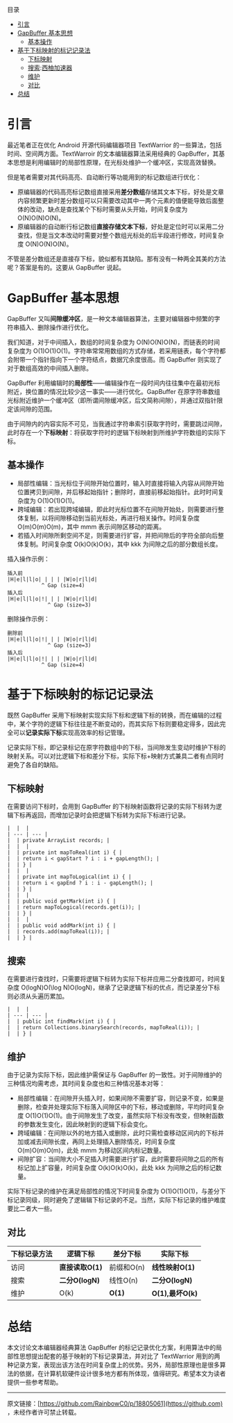 目录

* [引言](https://github.com)
* [GapBuffer 基本思想](https://github.com)
  + [基本操作](https://github.com)
* [基于下标映射的标记记录法](https://github.com)
  + [下标映射](https://github.com)
  + [搜索](https://github.com):[西柚加速器](https://xiyojiasu.com)
  + [维护](https://github.com)
  + [对比](https://github.com)
* [总结](https://github.com)

# 引言

最近笔者正在优化 Android 开源代码编辑器项目 TextWarrior 的一些算法，包括时间、空间两方面。TextWarroir 的文本编辑器算法采用经典的 GapBuffer，其基本思想是利用编辑时的局部性原理，在光标处维护一个缓冲区，实现高效替换。

但是笔者需要对其代码高亮、自动断行等功能用到的标记数组进行优化：

* 原编辑器的代码高亮标记数组直接采用**差分数组**存储其文本下标，好处是文章内容频繁更新时差分数组可以只需要改动其中一两个元素的值便能导致后面整体的改动，缺点是查找某个下标时需要从头开始，时间复杂度为 O(N)O(N)O(N)。
* 原编辑器的自动断行标记数组**直接存储文本下标**，好处是定位时可以采用二分查找，但是当文本改动时需要对整个数组光标处的后半段进行修改，时间复杂度 O(N)O(N)O(N)。

不管是差分数组还是直接存下标，貌似都有其缺陷。那有没有一种两全其美的方法呢？答案是有的。这要从 GapBuffer 说起。

# GapBuffer 基本思想

GapBuffer 又叫**间隙缓冲区**，是一种文本编辑器算法，主要对编辑器中频繁的字符串插入、删除操作进行优化。

我们知道，对于中间插入，数组的时间复杂度为 O(N)O(N)O(N)，而链表的时间复杂度为 O(1)O(1)O(1)。字符串常常用数组的方式存储，若采用链表，每个字符都会附带一个指针指向下一个字符结点，数据冗余度很高。而 GapBuffer 则实现了对于数组高效的中间插入删除。

GapBuffer 利用编辑时的**局部性**——编辑操作在一段时间内往往集中在最初光标附近，换位置的情况比较少这一事实——进行优化。GapBuffer 在原字符串数组光标附近维护一个缓冲区（即所谓间隙缓冲区，后文简称间隙），并通过双指针限定该间隙的范围。

由于间隙内的内容实际不可见，当我通过字符串索引获取字符时，需要跳过间隙，此时存在一个**下标映射**：将获取字符时的逻辑下标映射到所维护字符数组的实际下标。

## 基本操作

* 局部性编辑：当光标位于间隙开始位置时，输入时直接将输入内容从间隙开始位置拷贝到间隙，并后移起始指针；删除时，直接前移起始指针。此时时间复杂度为 O(1)O(1)O(1)。
* 跨域编辑：若出现跨域编辑，即此时光标位置不在间隙开始处，则需要进行整体复制，以将间隙移动到当前光标处，再进行相关操作。时间复杂度 O(m)O(m)O(m)，其中 mmm 表示间隙区移动的距离。
* 若插入时间隙所剩空间不足，则需要进行扩容，并把间隙后的字符全部向后整体复制。时间复杂度 O(k)O(k)O(k)，其中 kkk 为间隙之后的部分数组长度。

插入操作示例：

```
插入前
|H|e|l|l|o| | | | |W|o|r|l|d|
           ^ Gap (size=4)
插入后
|H|e|l|l|o|!| | | |W|o|r|l|d|
             ^ Gap (size=3)
```

删除操作示例：

```
删除前
|H|e|l|l|o|!| | | |W|o|r|l|d|
             ^ Gap (size=3)
插入后
|H|e|l|l|o|!| | | |W|o|r|l|d|
           ^ Gap (size=4)
```

# 基于下标映射的标记记录法

既然 GapBuffer 采用下标映射实现实际下标和逻辑下标的转换，而在编辑的过程中，某个字符的逻辑下标往往是不断变动的，而其实际下标则要稳定得多，因此完全可以**记录实际下标**实现高效率的标记管理。

记录实际下标，即记录标记在原字符数组中的下标，当间隙发生变动时维护下标的映射关系。可以对比逻辑下标和差分下标，实际下标+映射方式兼具二者有点同时避免了各自的缺陷。

## 下标映射

在需要访问下标时，会用到 GapBuffer 的下标映射函数将记录的实际下标转为逻辑下标再返回，而增加记录时会把逻辑下标转为实际下标进行记录。

```
|  |  |
| --- | --- |
|  | private ArrayList records; |
|  |  |
|  | private int mapToReal(int i) { |
|  | return i < gapStart ? i : i + gapLength(); |
|  | } |
|  |  |
|  | private int mapToLogical(int i) { |
|  | return i < gapEnd ? i : i - gapLength(); |
|  | } |
|  |  |
|  | public void getMark(int i) { |
|  | return mapToLogical(records.get(i)); |
|  | } |
|  |  |
|  | public void addMark(int i) { |
|  | records.add(mapToReal(i)); |
|  | } |
```

## 搜索

在需要进行查找时，只需要将逻辑下标转为实际下标并应用二分查找即可，时间复杂度 O(log⁡N)O(\log N)O(logN)，继承了记录逻辑下标的优点，而记录差分下标则必须从头遍历累加。

```
|  |  |
| --- | --- |
|  | public int findMark(int i) { |
|  | return Collections.binarySearch(records, mapToReal(i)); |
|  | } |
```

## 维护

由于记录为实际下标，因此维护需保证与 GapBuffer 的一致性。对于间隙维护的三种情况均需考虑，其时间复杂度也和三种情况基本对等：

* 局部性编辑：在间隙开头插入时，如果间隙不需要扩容，则记录不变，如果是删除，检查并处理实际下标落入间隙区中的下标，移动或删除，平均时间复杂度 O(1)O(1)O(1)。由于间隙发生了改变，虽然实际下标没有改变，但映射函数的参数发生变化，因此映射到的逻辑下标会变化。
* 跨域编辑：在间隙以外的地方插入或删除，此时只需检查移动区间内的下标并加或减去间隙长度，再同上处理插入删除情况，时间复杂度 O(m)O(m)O(m)，此处 mmm 为移动区间内标记数量。
* 间隙扩容：当间隙大小不足插入时需要进行扩容，此时需要将间隙之后的所有标记加上扩容量，时间复杂度 O(k)O(k)O(k)，此处 kkk 为间隙之后的标记数量。

实际下标记录的维护在满足局部性的情况下时间复杂度为 O(1)O(1)O(1)，与差分下标记录同级，同时避免了逻辑辑下标记录的不足。当然，实际下标记录的维护难度要比二者大一些。

## 对比

| 下标记录方法 | 逻辑下标 | 差分下标 | 实际下标 |
| --- | --- | --- | --- |
| 访问 | **直接读取O(1)** | 前缀和O(n) | **线性映射O(1)** |
| 搜索 | **二分O(logN)** | 线性O(n) | **二分O(logN)** |
| 维护 | O(k) | **O(1)** | **O(1),最坏O(k)** |

# 总结

本文讨论文本编辑器经典算法 GapBuffer 的标记记录优化方案，利用算法中的局部性思想提出配套的基于映射的下标记录算法，并对比了 TextWarrior 用到的两种记录方案，表现出该方法在时间复杂度上的优势。另外，局部性原理也是很多算法的依据，在计算机软硬件设计很多地方都有所体现，值得研究。希望本文为读者提供一些参考帮助。

---

原文链接：[https://github.com/RainbowC0/p/18805061](https://github.com) ，未经作者许可禁止转载。
